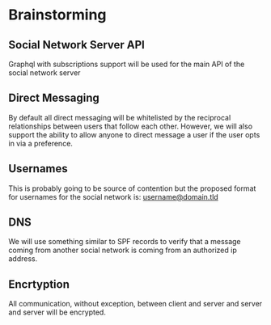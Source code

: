 # Brainstorming 

## Social Network Server API

Graphql with subscriptions support will be used for the main API of the social network server

## Direct Messaging

By default all direct messaging will be whitelisted by the reciprocal relationships between users that follow each other. However, we will also support the ability to allow anyone to direct message a user if the user opts in via a preference.

## Usernames

This is probably going to be source of contention but the proposed format for usernames for the social network is: username@domain.tld

## DNS

We will use something similar to SPF records to verify that a message coming from another social network is coming from an authorized ip address.

## Encrtyption

All communication, without exception, between client and server and server and server will be encrypted.

